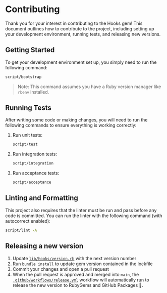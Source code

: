 # Contributing

Thank you for your interest in contributing to the Hooks gem! This document outlines how to contribute to the project, including setting up your development environment, running tests, and releasing new versions.

## Getting Started

To get your development environment set up, you simply need to run the following command:

```bash
script/bootstrap
```

> Note: This command assumes you have a Ruby version manager like `rbenv` installed.

## Running Tests

After writing some code or making changes, you will need to run the following commands to ensure everything is working correctly:

1. Run unit tests:

    ```bash
    script/test
    ```

2. Run integration tests:

    ```bash
    script/integration
    ```

3. Run acceptance tests:

    ```bash
    script/acceptance
    ```

## Linting and Formatting

This project also requires that the linter must be run and pass before any code is committed. You can run the linter with the following command (with autocorrect enabled):

```bash
script/lint -A
```

## Releasing a new version

1. Update [`lib/hooks/version.rb`](lib/hooks/version.rb) with the next version number
2. Run `bundle install` to update gem version contained in the lockfile
3. Commit your changes and open a pull request
4. When the pull request is approved and merged into `main`, the [`.github/workflows/release.yml`](.github/workflows/release.yml) workflow will automatically run to release the new version to RubyGems and GitHub Packages 🎉.
